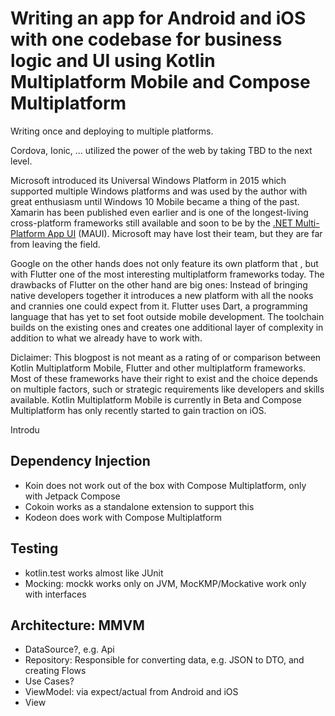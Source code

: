 # Writing an app for Android and iOS with one codebase for business logic and UI using Kotlin Multiplatform Mobile and Compose Multiplatform

Writing once and deploying to multiple platforms. 

Cordova, Ionic, ... utilized the power of the web by taking TBD to the next level. 

Microsoft introduced its Universal Windows Platform in 2015 which supported multiple Windows platforms and was used by the author with great enthusiasm until Windows 10 Mobile became a thing of the past. Xamarin has been published even earlier and is one of the longest-living cross-platform frameworks still available and soon to be by the [.NET Multi-Platform App UI](https://learn.microsoft.com/de-de/dotnet/maui) (MAUI). Microsoft may have lost their team, but they are far from leaving the field. 

Google on the other hands does not only feature its own platform that , but with Flutter one of the most interesting multiplatform frameworks today. The drawbacks of Flutter on the other hand are big ones: Instead of bringing native developers together it introduces a new platform with all the nooks and crannies one could expect from it. Flutter uses Dart, a programming language that has yet to set foot outside mobile development. The toolchain builds on the existing ones and creates one additional layer of complexity in addition to what we already have to work with.

Diclaimer: This blogpost is not meant as a rating of or comparison between Kotlin Multiplatform Mobile, Flutter and other multiplatform frameworks. Most of these frameworks have their right to exist and the choice depends on multiple factors, such or strategic requirements like developers and skills available. Kotlin Multiplatform Mobile is currently in Beta and Compose Multiplatform has only recently started to gain traction on iOS.

Introdu

## Dependency Injection

- Koin does not work out of the box with Compose Multiplatform, only with Jetpack Compose
- Cokoin works as a standalone extension to support this
- Kodeon does work with Compose Multiplatform

## Testing
- kotlin.test works almost like JUnit
- Mocking: mockk works only on JVM, MocKMP/Mockative work only with interfaces

## Architecture: MMVM

- DataSource?, e.g. Api
- Repository: Responsible for converting data, e.g. JSON to DTO, and creating Flows
- Use Cases?
- ViewModel: via expect/actual from Android and iOS
- View